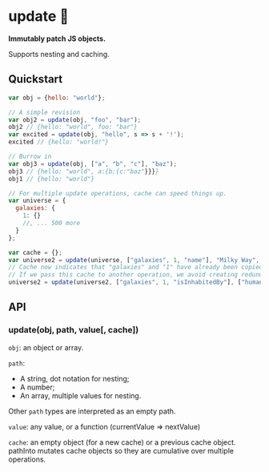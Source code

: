 # update :wrench:

**Immutably patch JS objects.**

Supports nesting and caching.

## Quickstart

```javascript
var obj = {hello: "world"};

// A simple revision
var obj2 = update(obj, "foo", "bar");
obj2 // {hello: "world", foo: "bar"}
var excited = update(obj, "hello", s => s + '!');
excited // {hello: "world!"}

// Burrow in
var obj3 = update(obj, ["a", "b", "c"], "baz");
obj3 // {hello: "world", a:{b:{c:"baz"}}}}
obj1 // {hello: "world"}

// For multiple update operations, cache can speed things up.
var universe = {
  galaxies: {
    1: {}
    //, ... 500 more
  }
};

var cache = {};
var universe2 = update(universe, ["galaxies", 1, "name"], "Milky Way", cache);
// Cache now indicates that "galaxies" and "1" have already been copied, and are thus "safe" for future mutation (w/r/t the original universe object).
// If we pass this cache to another operation, we avoid creating redundant shallow copies.
universe2 = update(universe2, ["galaxies", 1, "isInhabitedBy"], ["humans", "martians"], cache);
```

## API
### update(obj, path, value[, cache])

`obj`: an object or array.

`path`:
* A string, dot notation for nesting;
* A number;
* An array, multiple values for nesting.

Other `path` types are interpreted as an empty path.

`value`: any value, or a function (currentValue => nextValue)

`cache`: an empty object (for a new cache) or a previous cache object. pathInto mutates cache objects so they are cumulative over multiple operations.

